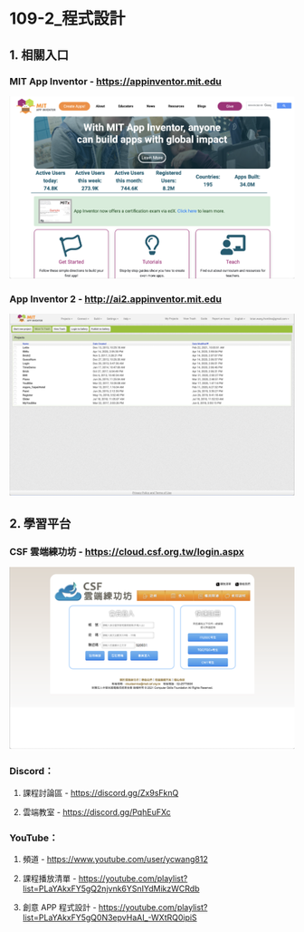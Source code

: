 # 109-2_程式設計

## 1. 相關入口

### MIT App Inventor - https://appinventor.mit.edu

![](https://github.com/ycwang812/VNU/blob/master/109-2_程式設計/images/MIT%20App%20Inventor.png)

### App Inventor 2 - http://ai2.appinventor.mit.edu

![](https://github.com/ycwang812/VNU/blob/master/109-2_程式設計/images/App%20Inventor%202.png)

## 2. 學習平台

### CSF 雲端練功坊 - https://cloud.csf.org.tw/login.aspx

![](https://github.com/ycwang812/VNU/blob/master/109-2_程式設計/images/CSF雲端練功坊.png)

### Discord：

1. 課程討論區 - https://discord.gg/Zx9sFknQ

2. 雲端教室 - https://discord.gg/PqhEuFXc

### YouTube：

1. 頻道 - https://www.youtube.com/user/ycwang812

2. 課程播放清單 - https://youtube.com/playlist?list=PLaYAkxFY5gQ2njvnk6YSnIYdMikzWCRdb

3. 創意 APP 程式設計 - https://youtube.com/playlist?list=PLaYAkxFY5gQ0N3epvHaAI_-WXtRQ0ipiS

